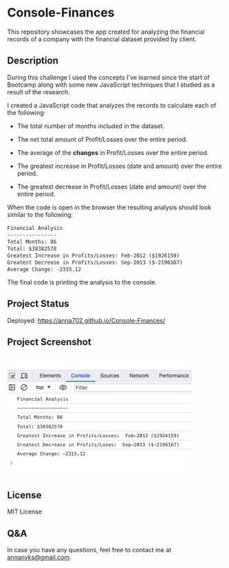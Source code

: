 # Console-Finances

This repository showcases the app created for analyzing the financial records of a company with the financial dataset provided by client.

## Description

During this challenge I used the concepts I've learned since the start of Bootcamp along with some new JavaScript techniques that I studied as a result of the research.

I created a JavaScript code that analyzes the records to calculate each of the following:

- The total number of months included in the dataset.

- The net total amount of Profit/Losses over the entire period.

- The average of the **changes** in Profit/Losses over the entire period.

- The greatest increase in Profit/Losses (date and amount) over the entire period.

- The greatest decrease in Profit/Losses (date and amount) over the entire period.

When the code is open in the browser the resulting analysis should look similar to the following:

```text
Financial Analysis
----------------
Total Months: 86
Total: $38382578
Greatest Increase in Profits/Losses: Feb-2012 ($1926159)
Greatest Decrease in Profits/Losses: Sep-2013 ($-2196167)
Average Change: -2315.12
```

The final code is printing the analysis to the console.

## Project Status

Deployed: https://anna702.github.io/Console-Finances/

## Project Screenshot

![Anna-Chernova-Console-Finances-Page-Screenshot](/console-finances-screenshot.png)

## License

MIT License

## Q&A

In case you have any questions, feel free to contact me at <a href="mailto:annanvks@gmail.com?">annanvks@gmail.com</a>.
